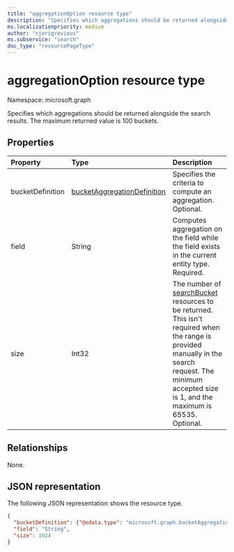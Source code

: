 ```yaml
---
title: "aggregationOption resource type"
description: "Specifies which aggregations should be returned alongside the search results."
ms.localizationpriority: medium
author: "njerigrevious"
ms.subservice: "search"
doc_type: "resourcePageType"
---
```


# aggregationOption resource type

Namespace: microsoft.graph

Specifies which aggregations should be returned alongside the search results. The maximum returned value is 100 buckets.

## Properties

| Property     | Type        | Description |
|:-------------|:------------|:------------|
|bucketDefinition|[bucketAggregationDefinition](bucketaggregationdefinition.md)|Specifies the criteria to compute an aggregation. Optional.|
|field|String|Computes aggregation on the field while the field exists in the current entity type. Required.|
|size|Int32|The number of [searchBucket](searchBucket.md) resources to be returned. This isn't required when the range is provided manually in the search request. The minimum accepted size is 1, and the maximum is 65535. Optional.|

## Relationships

None.

## JSON representation

The following JSON representation shows the resource type.

<!-- {
  "blockType": "resource",
  "optionalProperties": [

  ],
  "@odata.type": "microsoft.graph.aggregationOption",
  "baseType": null
}-->

```json
{
  "bucketDefinition": {"@odata.type": "microsoft.graph.bucketAggregationDefinition"},
  "field": "String",
  "size": 1024
}
```

<!-- uuid: 16cd6b66-4b1a-43a1-adaf-3a886856ed98
2019-02-04 14:57:30 UTC -->
<!-- {
  "type": "#page.annotation",
  "description": "sortProperty resource",
  "keywords": "",
  "section": "documentation",
  "tocPath": ""
}-->
